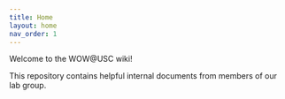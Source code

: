 ```yaml
---
title: Home
layout: home
nav_order: 1
---
```


Welcome to the WOW@USC wiki!

This repository contains helpful internal documents from members of our lab group.
